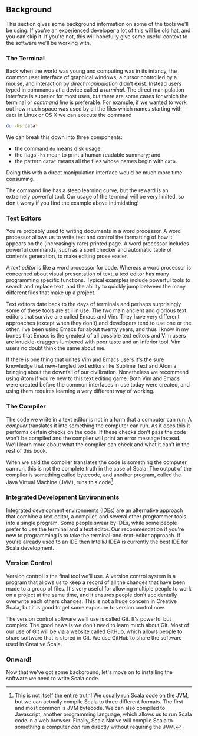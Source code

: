 ## Background

This section gives some background information on some of the tools we'll be using.
If you're an experienced developer a lot of this will be old hat, and you can skip it.
If you're not, this will hopefully give some useful context to the software we'll be working with.



### The Terminal

Back when the world was young and computing was in its infancy, the common user interface of graphical windows, a cursor controlled by a mouse, and interaction by *direct manipulation* didn't exist.
Instead users typed in commands at a device called a *terminal*.
The direct manipulation interface is superior for most uses, but there are some cases for which the terminal or *command line* is preferable.
For example, if we wanted to work out how much space was used by all the files which names starting with `data` in Linux or OS X we can execute the command

```bash
du -hs data*
```

We can break this down into three components:

- the command `du` means disk usage;
- the flags `-hs` mean to print a human readable summary; and
- the pattern `data*` means all the files whose names begin with `data`.

Doing this with a direct manipulation interface would be much more time consuming.

The command line has a steep learning curve, but the reward is an extremely powerful tool.
Our usage of the terminal will be very limited, so don't worry if you find the example above intimidating!


### Text Editors

You're probably used to writing documents in a word processor.
A word processor allows us to write text and control the formatting of how it appears on the (increasingly rare) printed page.
A word processor includes powerful commands, such as a spell checker and automatic table of contents generation, to make editing prose easier.

A *text editor* is like a word processor for code.
Whereas a word processor is concerned about visual presentation of text, a text editor has many programming specific functions.
Typical examples include powerful tools to search and replace text, and the ability to quickly jump between the many different files that make up a project.

Text editors date back to the days of terminals and perhaps surprisingly some of these tools are still in use.
The two main ancient and glorious text editors that survive are called Emacs and Vim.
They have very different approaches (except when they don't) and developers tend to use one or the other.
I've been using Emacs for about twenty years, and thus I know in my bones that Emacs is the greatest of all possible text editors and Vim users are knuckle-draggers lumbered with poor taste and an inferior tool.
Vim users no doubt think the same about me.

If there is one thing that unites Vim and Emacs users it's the sure knowledge that new-fangled text editors like Sublime Text and Atom a bringing about the downfall of our civilization.
Nonetheless we recommend using Atom if you're new to this text editing game.
Both Vim and Emacs were created before the common interfaces in use today were created, and using them requires learning a very different way of working.


### The Compiler

The code we write in a text editor is not in a form that a computer can run.
A *compiler* translates it into something the computer can run.
As it does this it performs certain checks on the code.
If these checks don't pass the code won't be compiled and the compiler will print an error message instead.
We'll learn more about what the compiler can check and what it can't in the rest of this book.

When we said the compiler translates the code is something the computer can run, this is not the complete truth in the case of Scala.
The output of the compiler is something called bytecode, and another program, called the Java Virtual Machine (JVM), runs this code[^complications].


### Integrated Development Environments

Integrated development environments (IDEs) are an alternative approach that combine a text editor, a compiler, and several other programmer tools into a single program.
Some people swear by IDEs, while some people prefer to use the terminal and a text editor.
Our recommendation if you're new to programming is to take the terminal-and-text-editor approach.
If you're already used to an IDE then IntelliJ IDEA is currently the best IDE for Scala development.


### Version Control

Version control is the final tool we'll use.
A version control system is a program that allows us to keep a record of all the changes that have been made to a group of files.
It's very useful for allowing multiple people to work on a project at the same time, and it ensures people don't accidentally overwrite each others changes.
This is not a huge concern in Creative Scala, but it is good to get some exposure to version control now.

The version control software we'll use is called Git.
It's powerful but complex.
The good news is we don't need to learn much about Git.
Most of our use of Git will be via a website called GitHub, which allows people to share software that is stored in Git.
We use GitHub to share the software used in Creative Scala.


### Onward!

Now that we've got some background, let's move on to installing the software we need to write Scala code.


[^complications]: This is not itself the entire truth! We usually run Scala code on the JVM, but we can actually compile Scala to three different formats. The first and most common is JVM bytecode. We can also compiled to Javascript, another programming language, which allows us to run Scala code in a web browser. Finally, Scala Native will compile Scala to something a computer *can* run directly without requiring the JVM.
